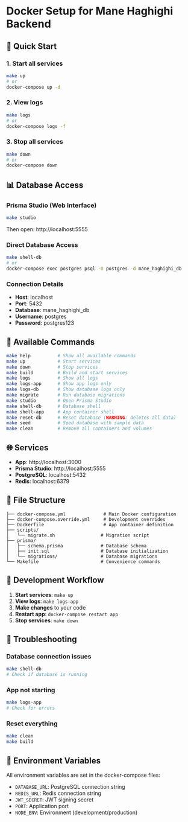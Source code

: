 # Docker Setup for Mane Haghighi Backend

## 🚀 Quick Start

### 1. Start all services
```bash
make up
# or
docker-compose up -d
```

### 2. View logs
```bash
make logs
# or
docker-compose logs -f
```

### 3. Stop all services
```bash
make down
# or
docker-compose down
```

## 📊 Database Access

### Prisma Studio (Web Interface)
```bash
make studio
```
Then open: http://localhost:5555

### Direct Database Access
```bash
make shell-db
# or
docker-compose exec postgres psql -U postgres -d mane_haghighi_db
```

### Connection Details
- **Host**: localhost
- **Port**: 5432
- **Database**: mane_haghighi_db
- **Username**: postgres
- **Password**: postgres123

## 🔧 Available Commands

```bash
make help          # Show all available commands
make up            # Start services
make down          # Stop services
make build         # Build and start services
make logs          # Show all logs
make logs-app      # Show app logs only
make logs-db       # Show database logs only
make migrate       # Run database migrations
make studio        # Open Prisma Studio
make shell-db      # Database shell
make shell-app     # App container shell
make reset-db      # Reset database (WARNING: deletes all data)
make seed          # Seed database with sample data
make clean         # Remove all containers and volumes
```

## 🌐 Services

- **App**: http://localhost:3000
- **Prisma Studio**: http://localhost:5555
- **PostgreSQL**: localhost:5432
- **Redis**: localhost:6379

## 📁 File Structure

```
├── docker-compose.yml              # Main Docker configuration
├── docker-compose.override.yml     # Development overrides
├── Dockerfile                      # App container definition
├── scripts/
│   └── migrate.sh                 # Migration script
├── prisma/
│   ├── schema.prisma              # Database schema
│   ├── init.sql                   # Database initialization
│   └── migrations/                # Database migrations
└── Makefile                       # Convenience commands
```

## 🔄 Development Workflow

1. **Start services**: `make up`
2. **View logs**: `make logs-app`
3. **Make changes** to your code
4. **Restart app**: `docker-compose restart app`
5. **Stop services**: `make down`

## 🐛 Troubleshooting

### Database connection issues
```bash
make shell-db
# Check if database is running
```

### App not starting
```bash
make logs-app
# Check for errors
```

### Reset everything
```bash
make clean
make build
```

## 📝 Environment Variables

All environment variables are set in the docker-compose files:
- `DATABASE_URL`: PostgreSQL connection string
- `REDIS_URL`: Redis connection string
- `JWT_SECRET`: JWT signing secret
- `PORT`: Application port
- `NODE_ENV`: Environment (development/production)
